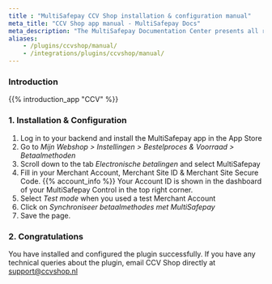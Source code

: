 ```yaml
---
title : "MultiSafepay CCV Shop installation & configuration manual"
meta_title: "CCV Shop app manual - MultiSafepay Docs"
meta_description: "The MultiSafepay Documentation Center presents all relevant information about our Plugins and API. You can also find support pages for payment methods, tools and general questions as well as the contact details of our Support and Integration Teams."
aliases: 
    - /plugins/ccvshop/manual/
    - /integrations/plugins/ccvshop/manual/
---
```


### Introduction

{{% introduction_app "CCV" %}}

### 1. Installation & Configuration
1. Log in to your backend and install the MultiSafepay app in the App Store
2. Go to _Mijn Webshop > Instellingen > Bestelproces & Voorraad > Betaalmethoden_
3. Scroll down to the tab _Electronische betalingen_ and select MultiSafepay
4. Fill in your Merchant Account, Merchant Site ID & Merchant Site Secure Code. {{% account_info %}}
Your Account ID is shown in the dashboard of your MultiSafepay Control in the top right corner.
5. Select _Test mode_ when you used a test Merchant Account
6. Click on _Synchroniseer betaalmethodes met MultiSafepay_
7. Save the page.

### 2. Congratulations
You have installed and configured the plugin successfully. If you have any technical queries about the plugin, email CCV Shop directly at <support@ccvshop.nl>
